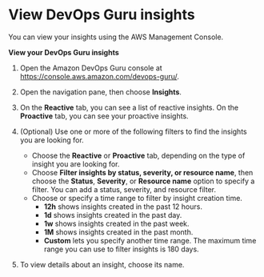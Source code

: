 # View DevOps Guru insights<a name="view-insights"></a>

 You can view your insights using the AWS Management Console\. 

**View your DevOps Guru insights**

1. Open the Amazon DevOps Guru console at [https://console\.aws\.amazon\.com/devops\-guru/](https://console.aws.amazon.com/devops-guru/)\.

1. Open the navigation pane, then choose **Insights**\. 

1. On the **Reactive** tab, you can see a list of reactive insights\. On the **Proactive** tab, you can see your proactive insights\. 

1. \(Optional\) Use one or more of the following filters to find the insights you are looking for\. 
   + Choose the **Reactive** or **Proactive** tab, depending on the type of insight you are looking for\. 
   + Choose **Filter insights by status, severity, or resource name**, then choose the **Status**, **Severity**, or **Resource name** option to specify a filter\. You can add a status, severity, and resource filter\.
   + Choose or specify a time range to filter by insight creation time\.
     +  **12h** shows insights created in the past 12 hours\.
     +  **1d** shows insights created in the past day\.
     +  **1w** shows insights created in the past week\.
     +  **1M** shows insights created in the past month\.
     +  **Custom** lets you specify another time range\. The maximum time range you can use to filter insights is 180 days\. 

1. To view details about an insight, choose its name\. 